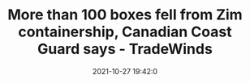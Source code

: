 ---
"title": "More than 100 boxes fell from Zim containership, Canadian Coast Guard says - TradeWinds"
"date": "2021-10-27 19:42:0"
"feed_name": "GOOGLENEWSMINING"
"feed_website": "https://news.google.com/search?q=mining%2Bincident&hl=en-US&gl=US&ceid=US:en"
"feed_rss": "https://news.google.com/rss/search?q=mining%2Bincident&hl=en-US&gl=US&ceid=US:en"
"link": "https://www.tradewindsnews.com/containerships/more-than-100-boxes-fell-from-zim-containership-canadian-coast-guard-says/2-1-1090067"
"source": "{'href': 'https://www.tradewindsnews.com', 'title': 'TradeWinds'}"
"file": "_posts/2021-1-1-fdaa80fc3a891d3ed54996e3a3df58890170292e.md"
"accident": "0"
"drilling": "0"
"dead": "0"
"injured": "0"
"arrested": "0"
"place": "unknown place"
"where": "unknown site"
"causes": "unknown"
"place_uri": "unknown place"
---